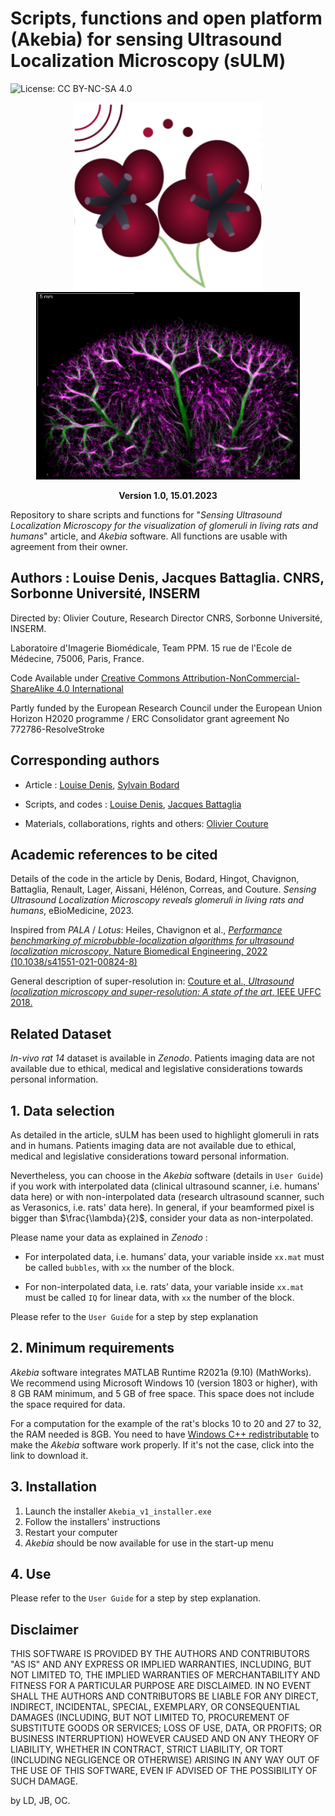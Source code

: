 # Scripts, functions and open platform (Akebia) for sensing Ultrasound Localization Microscopy (sULM)

![License: CC BY-NC-SA 4.0](https://img.shields.io/badge/License-CC%20BY--NC--SA%204.0-lightgrey.svg)

<p align="center">
<img src="/Images/logo_akebia.png" height="300">
<img src="/Images/Rat14Kidney_Density.png" height="300">
</p>
<p align = "center">
<b>Version 1.0, 15.01.2023</b>
</p>

Repository to share scripts and functions for "_Sensing Ultrasound Localization Microscopy for the visualization of glomeruli in living rats and humans_" article, and <em>Akebia</em> software. All functions are usable with agreement from their owner.

## Authors : Louise Denis, Jacques Battaglia. CNRS, Sorbonne Université, INSERM 
Directed by: Olivier Couture, Research Director CNRS, Sorbonne Université, INSERM.

Laboratoire d'Imagerie Biomédicale, Team PPM. 15 rue de l'Ecole de Médecine, 75006, Paris, France.

Code Available under [Creative Commons Attribution-NonCommercial-ShareAlike 4.0 International](https://creativecommons.org/licenses/by-nc-sa/4.0/)  

Partly funded by the European Research Council under the European Union Horizon H2020 programme / ERC Consolidator grant agreement No 772786-ResolveStroke

## Corresponding authors
* Article : [Louise Denis](mailto:louise.denis@sorbonne-universite.fr), [Sylvain Bodard](mailto:sylvain.bodard@aphp.fr) 

* Scripts, and codes : [Louise Denis](mailto:louise.denis@sorbonne-universite.fr), [Jacques Battaglia](mailto:jacques.battaglia@sorbonne-universite.fr)

* Materials, collaborations, rights and others: [Olivier Couture](mailto:olivier.couture@sorbonne-universite.fr)

## Academic references to be cited
Details of the code in the article by Denis, Bodard, Hingot, Chavignon, Battaglia, Renault, Lager, Aissani, Hélénon, Correas, and Couture. _Sensing Ultrasound Localization Microscopy reveals glomeruli in living rats and humans_, eBioMedicine, 2023. 

Inspired from <em>PALA</em> / <em>Lotus</em>: Heiles, Chavignon et al., [_Performance benchmarking of microbubble-localization algorithms for ultrasound localization microscopy_, Nature Biomedical Engineering, 2022 (10.1038/s41551-021-00824-8)](https://www.nature.com/articles/s41551-021-00824-8)

General description of super-resolution in: [Couture et al., _Ultrasound localization microscopy and super-resolution: A state of the art_, IEEE UFFC 2018.](https://doi.org/10.1109/TUFFC.2018.2850811)

## Related Dataset
_In-vivo rat 14_ dataset is available in <em>Zenodo</em>. Patients imaging data are not available due to ethical, medical and legislative considerations towards personal information. 

## 1. Data selection
As detailed in the article, sULM has been used to highlight glomeruli in rats and in humans. Patients imaging data are not available due to ethical, medical and legislative considerations toward personal information. 

Nevertheless, you can choose in the <em>Akebia</em> software (details in `User Guide`) if you work with interpolated data (clinical ultrasound scanner, i.e. humans' data here) or with non-interpolated data (research ultrasound scanner, such as Verasonics, i.e. rats' data here). In general, if your beamformed pixel is bigger than $\frac{\lambda}{2}$, consider your data as non-interpolated.

Please name your data as explained in <em>Zenodo</em> :

* For interpolated data, i.e. humans’ data, your variable inside `xx.mat` must be called `bubbles`, with `xx` the number of the block.

* For non-interpolated data, i.e. rats’ data, your variable inside `xx.mat` must be called `IQ` for linear data, with `xx` the number of the block.

Please refer to the `User Guide` for a step by step explanation

## 2. Minimum requirements

<em>Akebia</em> software integrates MATLAB Runtime R2021a (9.10) (MathWorks). We recommend using Microsoft Windows 10 (version 1803 or higher), with 8 GB RAM minimum, and 5 GB of free space. This space does not include the space required for data.

For a computation for the example of the rat's blocks 10 to 20 and 27 to 32, the RAM needed is 8GB. You need to have [Windows C++ redistributable](https://docs.microsoft.com/en-US/cpp/windows/latest-supported-vc-redist?view=msvc-170) to make the <em>Akebia</em> software work properly. If it's not the case, click into the link to download it.

## 3. Installation
1. Launch the installer `Akebia_v1_installer.exe`
1. Follow the installers' instructions
1. Restart your computer
1. <em>Akebia</em> should be now available for use in the start-up menu

## 4. Use
Please refer to the `User Guide` for a step by step explanation.

## Disclaimer
THIS SOFTWARE IS PROVIDED BY THE AUTHORS AND CONTRIBUTORS "AS IS" AND ANY EXPRESS OR IMPLIED WARRANTIES, INCLUDING, BUT NOT LIMITED TO, THE IMPLIED WARRANTIES OF MERCHANTABILITY AND FITNESS FOR A PARTICULAR PURPOSE ARE DISCLAIMED. IN NO EVENT SHALL THE AUTHORS AND CONTRIBUTORS BE LIABLE FOR ANY DIRECT, INDIRECT, INCIDENTAL, SPECIAL, EXEMPLARY, OR CONSEQUENTIAL DAMAGES (INCLUDING, BUT NOT LIMITED TO, PROCUREMENT OF SUBSTITUTE GOODS OR SERVICES; LOSS OF USE, DATA, OR PROFITS; OR BUSINESS INTERRUPTION) HOWEVER CAUSED AND ON ANY THEORY OF LIABILITY, WHETHER IN CONTRACT, STRICT LIABILITY, OR TORT (INCLUDING NEGLIGENCE OR OTHERWISE) ARISING IN ANY WAY OUT OF THE USE OF THIS SOFTWARE, EVEN IF ADVISED OF THE POSSIBILITY OF SUCH DAMAGE.

by LD, JB, OC.

